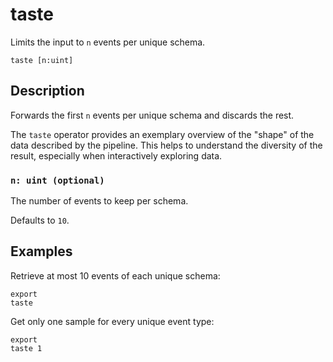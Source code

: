 # taste

Limits the input to `n` events per unique schema.

```tql
taste [n:uint]
```

## Description

Forwards the first `n` events per unique schema and discards the rest.

The `taste` operator provides an exemplary overview of the "shape" of the data
described by the pipeline. This helps to understand the diversity of the
result, especially when interactively exploring data.

### `n: uint (optional)`

The number of events to keep per schema.

Defaults to `10`.

## Examples

Retrieve at most 10 events of each unique schema:
```tql
export
taste
```

Get only one sample for every unique event type:
```tql
export
taste 1
```
